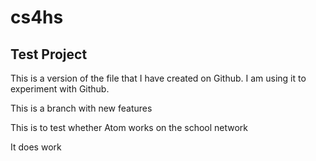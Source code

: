 # cs4hs
## Test Project

This is a version of the file that I have created on Github. I am using it to experiment with Github.

This is a branch with new features

This is to test whether Atom works on the school network

It does work
